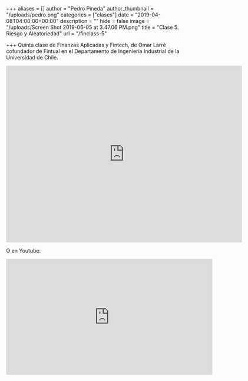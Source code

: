 +++
aliases = []
author = "Pedro Pineda"
author_thumbnail = "/uploads/pedro.png"
categories = ["clases"]
date = "2019-04-08T04:00:00+00:00"
description = ""
hide = false
image = "/uploads/Screen Shot 2019-06-05 at 3.47.06 PM.png"
title = "Clase 5. Riesgo y Aleatoriedad"
url = "/finclass-5"

+++
Quinta clase de Finanzas Aplicadas y Fintech, de Omar Larré cofundador de Fintual en el Departamento de Ingeniería Industrial de la Universidad de Chile.

<div style="text-align:center">  
<iframe src="https://player.vimeo.com/video/350753414" width="640" height="480" frameborder="0" allow="autoplay; fullscreen" allowfullscreen></iframe>
  </div>

O en Youtube:

<div style="text-align:center">  
<iframe width="560" height="315" src="https://www.youtube.com/embed/Wk-_xgbCKNg" frameborder="0" allow="accelerometer; autoplay; encrypted-media; gyroscope; picture-in-picture" allowfullscreen></iframe>  
</div>